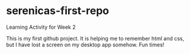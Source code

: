 # serenicas-first-repo
 Learning Activity for Week 2

This is my first github project. It is helping me to remember html and css, but I have lost a screen on my desktop app somehow. Fun times!
